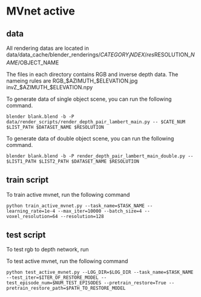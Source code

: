 # MVnet active

## data

All rendering datas are located in data/data_cache/blender_renderings/$CATEGORY_INDEX/res$RESOLUTION_$NAME/$OBJECT_NAME

The files in each directory contains RGB and inverse depth data. The nameing rules are RGB_$AZIMUTH_$ELEVATION.jpg invZ_$AZIMUTH_$ELEVATION.npy

To generate data of single object scene, you can run the following command.

`blender blank.blend -b -P data/render_scripts/render_depth_pair_lambert_main.py -- $CATE_NUM $LIST_PATH $DATASET_NAME $RESOLUTION`

To generate data of double object scene, you can run the following command.

`blender blank.blend -b -P render_depth_pair_lambert_main_double.py -- $LIST1_PATH $LIST2_PATH $DATASET_NAME $RESOLUTION`

## train script

To train active mvnet, run the following command

`python train_active_mvnet.py --task_name=$TASK_NAME --learning_rate=1e-4 --max_iter=10000 --batch_size=4 --voxel_resolution=64 --resolution=128
`

## test script

To test rgb to depth network, run

To test active mvnet, run the following command

`python test_active_mvnet.py --LOG_DIR=$LOG_DIR --task_name=$TASK_NAME --test_iter=$ITER_OF_RESTORE_MODEL --test_episode_num=$NUM_TEST_EPISODES --pretrain_restore=True --pretrain_restore_path=$PATH_TO_RESTORE_MODEL 
`
